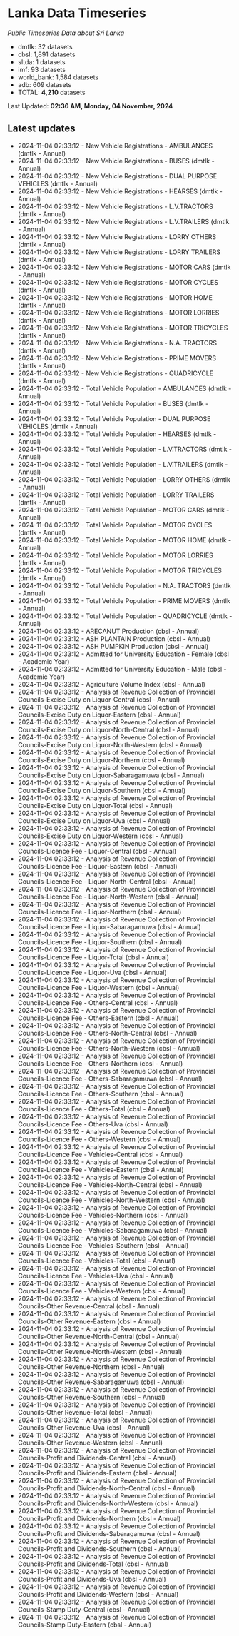 # Lanka Data Timeseries
*Public Timeseries Data about Sri Lanka*

* dmtlk: 32 datasets
* cbsl: 1,891 datasets
* sltda: 1 datasets
* imf: 93 datasets
* world_bank: 1,584 datasets
* adb: 609 datasets
* TOTAL: **4,210** datasets

Last Updated: **02:36 AM, Monday, 04 November, 2024**

## Latest updates

* 2024-11-04 02:33:12 - New Vehicle Registrations - AMBULANCES (dmtlk - Annual)
* 2024-11-04 02:33:12 - New Vehicle Registrations - BUSES (dmtlk - Annual)
* 2024-11-04 02:33:12 - New Vehicle Registrations - DUAL PURPOSE VEHICLES (dmtlk - Annual)
* 2024-11-04 02:33:12 - New Vehicle Registrations - HEARSES (dmtlk - Annual)
* 2024-11-04 02:33:12 - New Vehicle Registrations - L.V.TRACTORS (dmtlk - Annual)
* 2024-11-04 02:33:12 - New Vehicle Registrations - L.V.TRAILERS (dmtlk - Annual)
* 2024-11-04 02:33:12 - New Vehicle Registrations - LORRY OTHERS (dmtlk - Annual)
* 2024-11-04 02:33:12 - New Vehicle Registrations - LORRY TRAILERS (dmtlk - Annual)
* 2024-11-04 02:33:12 - New Vehicle Registrations - MOTOR CARS (dmtlk - Annual)
* 2024-11-04 02:33:12 - New Vehicle Registrations - MOTOR CYCLES (dmtlk - Annual)
* 2024-11-04 02:33:12 - New Vehicle Registrations - MOTOR HOME (dmtlk - Annual)
* 2024-11-04 02:33:12 - New Vehicle Registrations - MOTOR LORRIES (dmtlk - Annual)
* 2024-11-04 02:33:12 - New Vehicle Registrations - MOTOR TRICYCLES (dmtlk - Annual)
* 2024-11-04 02:33:12 - New Vehicle Registrations - N.A. TRACTORS (dmtlk - Annual)
* 2024-11-04 02:33:12 - New Vehicle Registrations - PRIME MOVERS (dmtlk - Annual)
* 2024-11-04 02:33:12 - New Vehicle Registrations - QUADRICYCLE (dmtlk - Annual)
* 2024-11-04 02:33:12 - Total Vehicle Population - AMBULANCES (dmtlk - Annual)
* 2024-11-04 02:33:12 - Total Vehicle Population - BUSES (dmtlk - Annual)
* 2024-11-04 02:33:12 - Total Vehicle Population - DUAL PURPOSE VEHICLES (dmtlk - Annual)
* 2024-11-04 02:33:12 - Total Vehicle Population - HEARSES (dmtlk - Annual)
* 2024-11-04 02:33:12 - Total Vehicle Population - L.V.TRACTORS (dmtlk - Annual)
* 2024-11-04 02:33:12 - Total Vehicle Population - L.V.TRAILERS (dmtlk - Annual)
* 2024-11-04 02:33:12 - Total Vehicle Population - LORRY OTHERS (dmtlk - Annual)
* 2024-11-04 02:33:12 - Total Vehicle Population - LORRY TRAILERS (dmtlk - Annual)
* 2024-11-04 02:33:12 - Total Vehicle Population - MOTOR CARS (dmtlk - Annual)
* 2024-11-04 02:33:12 - Total Vehicle Population - MOTOR CYCLES (dmtlk - Annual)
* 2024-11-04 02:33:12 - Total Vehicle Population - MOTOR HOME (dmtlk - Annual)
* 2024-11-04 02:33:12 - Total Vehicle Population - MOTOR LORRIES (dmtlk - Annual)
* 2024-11-04 02:33:12 - Total Vehicle Population - MOTOR TRICYCLES (dmtlk - Annual)
* 2024-11-04 02:33:12 - Total Vehicle Population - N.A. TRACTORS (dmtlk - Annual)
* 2024-11-04 02:33:12 - Total Vehicle Population - PRIME MOVERS (dmtlk - Annual)
* 2024-11-04 02:33:12 - Total Vehicle Population - QUADRICYCLE (dmtlk - Annual)
* 2024-11-04 02:33:12 - ARECANUT Production (cbsl - Annual)
* 2024-11-04 02:33:12 - ASH PLANTAIN Production (cbsl - Annual)
* 2024-11-04 02:33:12 - ASH PUMPKIN Production (cbsl - Annual)
* 2024-11-04 02:33:12 - Admitted for University Education - Female (cbsl - Academic Year)
* 2024-11-04 02:33:12 - Admitted for University Education - Male (cbsl - Academic Year)
* 2024-11-04 02:33:12 - Agriculture Volume Index (cbsl - Annual)
* 2024-11-04 02:33:12 - Analysis of Revenue Collection of Provincial Councils-Excise Duty on Liquor-Central (cbsl - Annual)
* 2024-11-04 02:33:12 - Analysis of Revenue Collection of Provincial Councils-Excise Duty on Liquor-Eastern (cbsl - Annual)
* 2024-11-04 02:33:12 - Analysis of Revenue Collection of Provincial Councils-Excise Duty on Liquor-North-Central (cbsl - Annual)
* 2024-11-04 02:33:12 - Analysis of Revenue Collection of Provincial Councils-Excise Duty on Liquor-North-Western (cbsl - Annual)
* 2024-11-04 02:33:12 - Analysis of Revenue Collection of Provincial Councils-Excise Duty on Liquor-Northern (cbsl - Annual)
* 2024-11-04 02:33:12 - Analysis of Revenue Collection of Provincial Councils-Excise Duty on Liquor-Sabaragamuwa (cbsl - Annual)
* 2024-11-04 02:33:12 - Analysis of Revenue Collection of Provincial Councils-Excise Duty on Liquor-Southern (cbsl - Annual)
* 2024-11-04 02:33:12 - Analysis of Revenue Collection of Provincial Councils-Excise Duty on Liquor-Total (cbsl - Annual)
* 2024-11-04 02:33:12 - Analysis of Revenue Collection of Provincial Councils-Excise Duty on Liquor-Uva (cbsl - Annual)
* 2024-11-04 02:33:12 - Analysis of Revenue Collection of Provincial Councils-Excise Duty on Liquor-Western (cbsl - Annual)
* 2024-11-04 02:33:12 - Analysis of Revenue Collection of Provincial Councils-Licence Fee - Liquor-Central (cbsl - Annual)
* 2024-11-04 02:33:12 - Analysis of Revenue Collection of Provincial Councils-Licence Fee - Liquor-Eastern (cbsl - Annual)
* 2024-11-04 02:33:12 - Analysis of Revenue Collection of Provincial Councils-Licence Fee - Liquor-North-Central (cbsl - Annual)
* 2024-11-04 02:33:12 - Analysis of Revenue Collection of Provincial Councils-Licence Fee - Liquor-North-Western (cbsl - Annual)
* 2024-11-04 02:33:12 - Analysis of Revenue Collection of Provincial Councils-Licence Fee - Liquor-Northern (cbsl - Annual)
* 2024-11-04 02:33:12 - Analysis of Revenue Collection of Provincial Councils-Licence Fee - Liquor-Sabaragamuwa (cbsl - Annual)
* 2024-11-04 02:33:12 - Analysis of Revenue Collection of Provincial Councils-Licence Fee - Liquor-Southern (cbsl - Annual)
* 2024-11-04 02:33:12 - Analysis of Revenue Collection of Provincial Councils-Licence Fee - Liquor-Total (cbsl - Annual)
* 2024-11-04 02:33:12 - Analysis of Revenue Collection of Provincial Councils-Licence Fee - Liquor-Uva (cbsl - Annual)
* 2024-11-04 02:33:12 - Analysis of Revenue Collection of Provincial Councils-Licence Fee - Liquor-Western (cbsl - Annual)
* 2024-11-04 02:33:12 - Analysis of Revenue Collection of Provincial Councils-Licence Fee - Others-Central (cbsl - Annual)
* 2024-11-04 02:33:12 - Analysis of Revenue Collection of Provincial Councils-Licence Fee - Others-Eastern (cbsl - Annual)
* 2024-11-04 02:33:12 - Analysis of Revenue Collection of Provincial Councils-Licence Fee - Others-North-Central (cbsl - Annual)
* 2024-11-04 02:33:12 - Analysis of Revenue Collection of Provincial Councils-Licence Fee - Others-North-Western (cbsl - Annual)
* 2024-11-04 02:33:12 - Analysis of Revenue Collection of Provincial Councils-Licence Fee - Others-Northern (cbsl - Annual)
* 2024-11-04 02:33:12 - Analysis of Revenue Collection of Provincial Councils-Licence Fee - Others-Sabaragamuwa (cbsl - Annual)
* 2024-11-04 02:33:12 - Analysis of Revenue Collection of Provincial Councils-Licence Fee - Others-Southern (cbsl - Annual)
* 2024-11-04 02:33:12 - Analysis of Revenue Collection of Provincial Councils-Licence Fee - Others-Total (cbsl - Annual)
* 2024-11-04 02:33:12 - Analysis of Revenue Collection of Provincial Councils-Licence Fee - Others-Uva (cbsl - Annual)
* 2024-11-04 02:33:12 - Analysis of Revenue Collection of Provincial Councils-Licence Fee - Others-Western (cbsl - Annual)
* 2024-11-04 02:33:12 - Analysis of Revenue Collection of Provincial Councils-Licence Fee - Vehicles-Central (cbsl - Annual)
* 2024-11-04 02:33:12 - Analysis of Revenue Collection of Provincial Councils-Licence Fee - Vehicles-Eastern (cbsl - Annual)
* 2024-11-04 02:33:12 - Analysis of Revenue Collection of Provincial Councils-Licence Fee - Vehicles-North-Central (cbsl - Annual)
* 2024-11-04 02:33:12 - Analysis of Revenue Collection of Provincial Councils-Licence Fee - Vehicles-North-Western (cbsl - Annual)
* 2024-11-04 02:33:12 - Analysis of Revenue Collection of Provincial Councils-Licence Fee - Vehicles-Northern (cbsl - Annual)
* 2024-11-04 02:33:12 - Analysis of Revenue Collection of Provincial Councils-Licence Fee - Vehicles-Sabaragamuwa (cbsl - Annual)
* 2024-11-04 02:33:12 - Analysis of Revenue Collection of Provincial Councils-Licence Fee - Vehicles-Southern (cbsl - Annual)
* 2024-11-04 02:33:12 - Analysis of Revenue Collection of Provincial Councils-Licence Fee - Vehicles-Total (cbsl - Annual)
* 2024-11-04 02:33:12 - Analysis of Revenue Collection of Provincial Councils-Licence Fee - Vehicles-Uva (cbsl - Annual)
* 2024-11-04 02:33:12 - Analysis of Revenue Collection of Provincial Councils-Licence Fee - Vehicles-Western (cbsl - Annual)
* 2024-11-04 02:33:12 - Analysis of Revenue Collection of Provincial Councils-Other Revenue-Central (cbsl - Annual)
* 2024-11-04 02:33:12 - Analysis of Revenue Collection of Provincial Councils-Other Revenue-Eastern (cbsl - Annual)
* 2024-11-04 02:33:12 - Analysis of Revenue Collection of Provincial Councils-Other Revenue-North-Central (cbsl - Annual)
* 2024-11-04 02:33:12 - Analysis of Revenue Collection of Provincial Councils-Other Revenue-North-Western (cbsl - Annual)
* 2024-11-04 02:33:12 - Analysis of Revenue Collection of Provincial Councils-Other Revenue-Northern (cbsl - Annual)
* 2024-11-04 02:33:12 - Analysis of Revenue Collection of Provincial Councils-Other Revenue-Sabaragamuwa (cbsl - Annual)
* 2024-11-04 02:33:12 - Analysis of Revenue Collection of Provincial Councils-Other Revenue-Southern (cbsl - Annual)
* 2024-11-04 02:33:12 - Analysis of Revenue Collection of Provincial Councils-Other Revenue-Total (cbsl - Annual)
* 2024-11-04 02:33:12 - Analysis of Revenue Collection of Provincial Councils-Other Revenue-Uva (cbsl - Annual)
* 2024-11-04 02:33:12 - Analysis of Revenue Collection of Provincial Councils-Other Revenue-Western (cbsl - Annual)
* 2024-11-04 02:33:12 - Analysis of Revenue Collection of Provincial Councils-Profit and Dividends-Central (cbsl - Annual)
* 2024-11-04 02:33:12 - Analysis of Revenue Collection of Provincial Councils-Profit and Dividends-Eastern (cbsl - Annual)
* 2024-11-04 02:33:12 - Analysis of Revenue Collection of Provincial Councils-Profit and Dividends-North-Central (cbsl - Annual)
* 2024-11-04 02:33:12 - Analysis of Revenue Collection of Provincial Councils-Profit and Dividends-North-Western (cbsl - Annual)
* 2024-11-04 02:33:12 - Analysis of Revenue Collection of Provincial Councils-Profit and Dividends-Northern (cbsl - Annual)
* 2024-11-04 02:33:12 - Analysis of Revenue Collection of Provincial Councils-Profit and Dividends-Sabaragamuwa (cbsl - Annual)
* 2024-11-04 02:33:12 - Analysis of Revenue Collection of Provincial Councils-Profit and Dividends-Southern (cbsl - Annual)
* 2024-11-04 02:33:12 - Analysis of Revenue Collection of Provincial Councils-Profit and Dividends-Total (cbsl - Annual)
* 2024-11-04 02:33:12 - Analysis of Revenue Collection of Provincial Councils-Profit and Dividends-Uva (cbsl - Annual)
* 2024-11-04 02:33:12 - Analysis of Revenue Collection of Provincial Councils-Profit and Dividends-Western (cbsl - Annual)
* 2024-11-04 02:33:12 - Analysis of Revenue Collection of Provincial Councils-Stamp Duty-Central (cbsl - Annual)
* 2024-11-04 02:33:12 - Analysis of Revenue Collection of Provincial Councils-Stamp Duty-Eastern (cbsl - Annual)